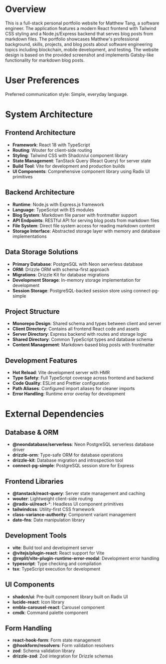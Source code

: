 # Overview

This is a full-stack personal portfolio website for Matthew Tang, a software engineer. The application features a modern React frontend with Tailwind CSS styling and a Node.js/Express backend that serves blog posts from markdown files. The portfolio showcases Matthew's professional background, skills, projects, and blog posts about software engineering topics including blockchain, mobile development, and testing. The website design is based on the provided screenshot and implements Gatsby-like functionality for markdown blog posts.

# User Preferences

Preferred communication style: Simple, everyday language.

# System Architecture

## Frontend Architecture
- **Framework**: React 18 with TypeScript
- **Routing**: Wouter for client-side routing
- **Styling**: Tailwind CSS with Shadcn/ui component library
- **State Management**: TanStack Query (React Query) for server state
- **Build Tool**: Vite for development and production builds
- **UI Components**: Comprehensive component library using Radix UI primitives

## Backend Architecture
- **Runtime**: Node.js with Express.js framework
- **Language**: TypeScript with ES modules
- **Blog System**: Markdown file parser with frontmatter support
- **API Endpoints**: RESTful API for serving blog posts from markdown files
- **File System**: Direct file system access for reading markdown content
- **Storage Interface**: Abstracted storage layer with memory and database implementations

## Data Storage Solutions
- **Primary Database**: PostgreSQL with Neon serverless database
- **ORM**: Drizzle ORM with schema-first approach
- **Migrations**: Drizzle Kit for database migrations
- **Development Storage**: In-memory storage implementation for development
- **Session Storage**: PostgreSQL-backed session store using connect-pg-simple

## Project Structure
- **Monorepo Design**: Shared schema and types between client and server
- **Client Directory**: Contains all frontend React code and assets
- **Server Directory**: Express backend with routes and storage logic
- **Shared Directory**: Common TypeScript types and database schema
- **Content Management**: Markdown-based blog posts with frontmatter

## Development Features
- **Hot Reload**: Vite development server with HMR
- **Type Safety**: Full TypeScript coverage across frontend and backend
- **Code Quality**: ESLint and Prettier configuration
- **Path Aliases**: Configured import aliases for cleaner imports
- **Error Handling**: Runtime error overlay for development

# External Dependencies

## Database & ORM
- **@neondatabase/serverless**: Neon PostgreSQL serverless database driver
- **drizzle-orm**: Type-safe ORM for database operations
- **drizzle-kit**: Database migration and introspection tool
- **connect-pg-simple**: PostgreSQL session store for Express

## Frontend Libraries
- **@tanstack/react-query**: Server state management and caching
- **wouter**: Lightweight client-side routing
- **@radix-ui/react-***: Headless UI component primitives
- **tailwindcss**: Utility-first CSS framework
- **class-variance-authority**: Component variant management
- **date-fns**: Date manipulation library

## Development Tools
- **vite**: Build tool and development server
- **@vitejs/plugin-react**: React support for Vite
- **@replit/vite-plugin-runtime-error-modal**: Development error handling
- **typescript**: Type checking and compilation
- **tsx**: TypeScript execution for development

## UI Components
- **shadcn/ui**: Pre-built component library built on Radix UI
- **lucide-react**: Icon library
- **embla-carousel-react**: Carousel component
- **cmdk**: Command palette component

## Form Handling
- **react-hook-form**: Form state management
- **@hookform/resolvers**: Form validation resolvers
- **zod**: Schema validation library
- **drizzle-zod**: Zod integration for Drizzle schemas